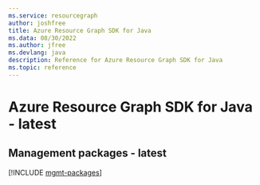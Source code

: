 ```yaml
---
ms.service: resourcegraph
author: joshfree
title: Azure Resource Graph SDK for Java
ms.data: 08/30/2022
ms.author: jfree
ms.devlang: java
description: Reference for Azure Resource Graph SDK for Java
ms.topic: reference
---
```

# Azure Resource Graph SDK for Java - latest

## Management packages - latest
[!INCLUDE [mgmt-packages](resource-graph-mgmt-index.md)]